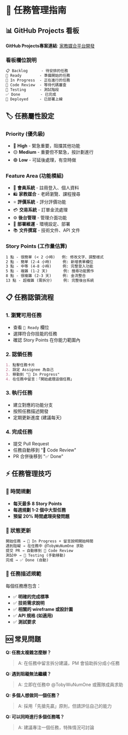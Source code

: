 # 🎯 任務管理指南

## 📊 GitHub Projects 看板

**GitHub Projects專案連結**: [家教媒合平台開發](https://github.com/users/TobyWuNumOne/projects/4)

### 看板欄位說明

```markdown
📋 Backlog      - 待安排的任務
🎯 Ready        - 準備開始的任務  
🔄 In Progress  - 正在進行的任務
👀 Code Review  - 等待代碼審查
🧪 Testing      - 測試階段
✅ Done         - 已完成
🚀 Deployed     - 已部署上線
```

## 🏷️ 任務屬性設定

### Priority (優先級)

- 🔴 **High** - 緊急重要，阻擋其他功能
- 🟡 **Medium** - 重要但不緊急，按計劃進行  
- 🟢 **Low** - 可延後處理，有空時做

### Feature Area (功能模組)

- 🔐 **會員系統** - 註冊登入、個人資料
- 🛍️ **家教媒合** - 老師瀏覽、課程搜尋
- ⭐ **評價系統** - 評分評價功能
- 💳 **交易系統** - 訂單金流處理
- ⚙️ **後台管理** - 管理介面功能
- 🚀 **部署維運** - 環境設定、部署
- 📚 **文件撰寫** - 技術文件、API 文件

### Story Points (工作量估算)

```markdown
1 點 - 很簡單 (< 2 小時)   例: 修改文字、調整樣式
2 點 - 簡單 (2-4 小時)     例: 新增表單欄位
3 點 - 中等 (4-8 小時)     例: 完整登入功能
5 點 - 複雜 (1-2 天)       例: 搜尋功能實作
8 點 - 很複雜 (2-3 天)     例: 金流整合
13 點 - 超複雜 (需拆分)     例: 完整後台系統
```

## 📋 任務認領流程

### 1. 瀏覽可用任務

- 查看 `🎯 Ready` 欄位
- 選擇符合你技能的任務
- 確認 Story Points 在你能力範圍內

### 2. 認領任務

```markdown
1. 點擊任務卡片
2. 設定 Assignee 為自己
3. 移動到 "🔄 In Progress"
4. 在任務中留言：「開始處理這個任務」
```

### 3. 執行任務

- 建立對應的功能分支
- 按照任務描述開發
- 定期更新進度 (建議每天)

### 4. 完成任務

- 提交 Pull Request
- 任務自動移到 "👀 Code Review"
- PR 合併後移到 "✅ Done"

## ⚡ 任務管理技巧

### 📅 時間規劃

- **每天最多 8 Story Points**
- **每週規劃 1-2 個中大型任務**
- **預留 20% 時間處理突發問題**

### 🔄 狀態更新

```markdown
開始任務 → 🔄 In Progress + 留言說明開始時間
遇到阻礙 → 在任務中 @TobyWuNumOne 求助
提交 PR → 自動移到 👀 Code Review  
測試中 → 🧪 Testing (手動移動)
完成 → ✅ Done (自動)
```

### 📝 任務描述規範

每個任務應包含：

- ✅ **明確的完成標準**
- ✅ **技術需求說明**  
- ✅ **相關的 wireframe 或設計圖**
- ✅ **API 規格 (如適用)**
- ✅ **測試要求**

## 🆘 常見問題

**Q: 任務太複雜怎麼辦？**
>A: 在任務中留言拆分建議，PM 會協助拆分成小任務

**Q: 遇到阻礙無法繼續？**
>A: 立即在任務中 @TobyWuNumOne 或團隊成員求助

**Q: 多個人想做同一個任務？**
>A: 採用「先搶先贏」原則，但請評估自己的能力

**Q: 可以同時進行多個任務嗎？**  
>A: 建議專注一個任務，特殊情況可討論
